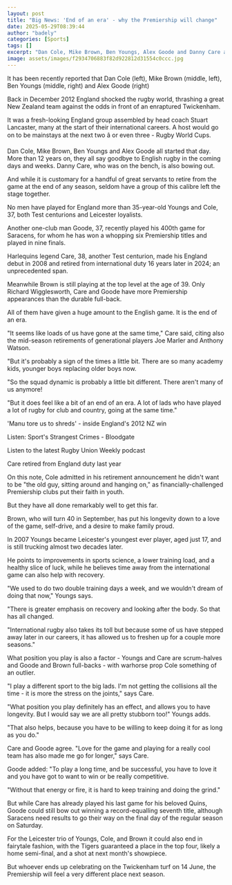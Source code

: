 ```yaml
---
layout: post
title: "Big News: 'End of an era' - why the Premiership will change"
date: 2025-05-29T08:39:44
author: "badely"
categories: [Sports]
tags: []
excerpt: "Dan Cole, Mike Brown, Ben Youngs, Alex Goode and Danny Care all announced their retirements at the end to the season to mark the end of an era in the "
image: assets/images/f2934706883f82d922812d31554c0ccc.jpg
---
```


It has been recently reported that Dan Cole (left), Mike Brown (middle, left), Ben Youngs (middle, right) and Alex Goode (right)

Back in December 2012 England shocked the rugby world, thrashing a great New Zealand team against the odds in front of an enraptured Twickenham.

It was a fresh-looking England group assembled by head coach Stuart Lancaster, many at the start of their international careers. A host would go on to be mainstays at the next two â or even three - Rugby World Cups.

Dan Cole, Mike Brown, Ben Youngs and Alex Goode all started that day. More than 12 years on, they all say goodbye to English rugby in the coming days and weeks. Danny Care, who was on the bench, is also bowing out.

And while it is customary for a handful of great servants to retire from the game at the end of any season, seldom have a group of this calibre left the stage together.

No men have played for England more than 35-year-old Youngs and Cole, 37, both Test centurions and Leicester loyalists.

Another one-club man Goode, 37, recently played his 400th game for Saracens, for whom he has won a whopping six Premiership titles and played in nine finals.

Harlequins legend Care, 38, another Test centurion, made his England debut in 2008 and retired from international duty 16 years later in 2024; an unprecedented span.

Meanwhile Brown is still playing at the top level at the age of 39. Only Richard Wigglesworth, Care and Goode have more Premiership appearances than the durable full-back.

All of them have given a huge amount to the English game. It is the end of an era.

"It seems like loads of us have gone at the same time," Care said, citing also the mid-season retirements of generational players Joe Marler and Anthony Watson.

"But it's probably a sign of the times a little bit. There are so many academy kids, younger boys replacing older boys now.

"So the squad dynamic is probably a little bit different. There aren't many of us anymore!

"But it does feel like a bit of an end of an era. A lot of lads who have played a lot of rugby for club and country, going at the same time."

'Manu tore us to shreds' - inside England's 2012 NZ win

Listen: Sport's Strangest Crimes - Bloodgate

Listen to the latest Rugby Union Weekly podcast

Care retired from England duty last year

On this note, Cole admitted in his retirement announcement he didn't want to be "the old guy, sitting around and hanging on," as financially-challenged Premiership clubs put their faith in youth.

But they have all done remarkably well to get this far.

Brown, who will turn 40 in September, has put his longevity down to a love of the game, self-drive, and a desire to make family proud.

In 2007 Youngs became Leicester's youngest ever player, aged just 17, and is still trucking almost two decades later.

He points to improvements in sports science, a lower training load, and a healthy slice of luck, while he believes time away from the international game can also help with recovery.

"We used to do two double training days a week, and we wouldn't dream of doing that now," Youngs says.

"There is greater emphasis on recovery and looking after the body. So that has all changed.

"International rugby also takes its toll but because some of us have stepped away later in our careers, it has allowed us to freshen up for a couple more seasons."

What position you play is also a factor - Youngs and Care are scrum-halves and Goode and Brown full-backs - with warhorse prop Cole something of an outlier.

"I play a different sport to the big lads. I'm not getting the collisions all the time - it is more the stress on the joints," says Care.

"What position you play definitely has an effect, and allows you to have longevity. But I would say we are all pretty stubborn too!" Youngs adds.

"That also helps, because you have to be willing to keep doing it for as long as you do."

Care and Goode agree. "Love for the game and playing for a really cool team has also made me go for longer," says Care.

Goode added: "To play a long time, and be successful, you have to love it and you have got to want to win or be really competitive.

"Without that energy or fire, it is hard to keep training and doing the grind."

But while Care has already played his last game for his beloved Quins, Goode could still bow out winning a record-equalling seventh title, although Saracens need results to go their way on the final day of the regular season on Saturday.

For the Leicester trio of Youngs, Cole, and Brown it could also end in fairytale fashion, with the Tigers guaranteed a place in the top four, likely a home semi-final, and a shot at next month's showpiece.

But whoever ends up celebrating on the Twickenham turf on 14 June, the Premiership will feel a very different place next season.

